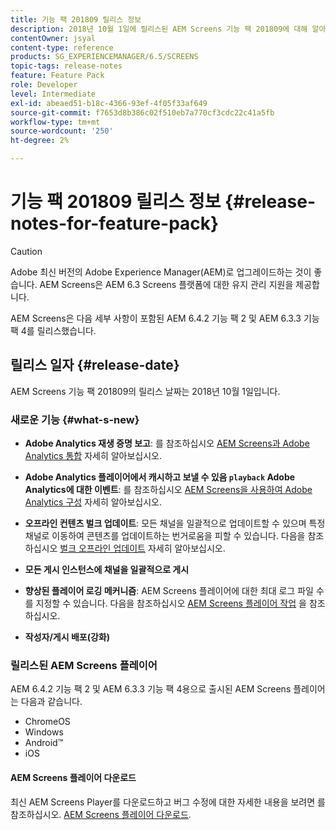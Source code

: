 ```yaml
---
title: 기능 팩 201809 릴리스 정보
description: 2018년 10월 1일에 릴리스된 AEM Screens 기능 팩 201809에 대해 알아보십시오.
contentOwner: jsyal
content-type: reference
products: SG_EXPERIENCEMANAGER/6.5/SCREENS
topic-tags: release-notes
feature: Feature Pack
role: Developer
level: Intermediate
exl-id: abeaed51-b18c-4366-93ef-4f05f33af649
source-git-commit: f7653d8b386c02f510eb7a770cf3cdc22c41a5fb
workflow-type: tm+mt
source-wordcount: '250'
ht-degree: 2%

---
```


# 기능 팩 201809 릴리스 정보 {#release-notes-for-feature-pack}

>[!CAUTION]
>
>Adobe 최신 버전의 Adobe Experience Manager(AEM)로 업그레이드하는 것이 좋습니다. AEM Screens은 AEM 6.3 Screens 플랫폼에 대한 유지 관리 지원을 제공합니다.

AEM Screens은 다음 세부 사항이 포함된 AEM 6.4.2 기능 팩 2 및 AEM 6.3.3 기능 팩 4를 릴리스했습니다.

## 릴리스 일자 {#release-date}

AEM Screens 기능 팩 201809의 릴리스 날짜는 2018년 10월 1일입니다.

### 새로운 기능 {#what-s-new}

* **Adobe Analytics 재생 증명 보고**: 를 참조하십시오 [AEM Screens과 Adobe Analytics 통합](adobe-analytics-integration-aem-screens.md) 자세히 알아보십시오.

* **Adobe Analytics 플레이어에서 캐시하고 보낼 수 있음 `playback` Adobe Analytics에 대한 이벤트**: 를 참조하십시오 [AEM Screens을 사용하여 Adobe Analytics 구성](configuring-adobe-analytics-aem-screens.md) 자세히 알아보십시오.

* **오프라인 컨텐츠 벌크 업데이트**: 모든 채널을 일괄적으로 업데이트할 수 있으며 특정 채널로 이동하여 콘텐츠를 업데이트하는 번거로움을 피할 수 있습니다. 다음을 참조하십시오 [벌크 오프라인 업데이트](bulk-offline-update.md) 자세히 알아보십시오.

* **모든 게시 인스턴스에 채널을 일괄적으로 게시**
* **향상된 플레이어 로깅 메커니즘**: AEM Screens 플레이어에 대한 최대 로그 파일 수를 지정할 수 있습니다. 다음을 참조하십시오 [AEM Screens 플레이어 작업](working-with-screens-player.md) 을 참조하십시오.

* **작성자/게시 배포(강화)**

### 릴리스된 AEM Screens 플레이어

AEM 6.4.2 기능 팩 2 및 AEM 6.3.3 기능 팩 4용으로 출시된 AEM Screens 플레이어는 다음과 같습니다.

* ChromeOS
* Windows
* Android™
* iOS

#### AEM Screens 플레이어 다운로드

최신 AEM Screens Player를 다운로드하고 버그 수정에 대한 자세한 내용을 보려면 를 참조하십시오. [AEM Screens 플레이어 다운로드](https://download.macromedia.com/screens/).
